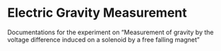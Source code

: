# Electric Gravity Measurement

Documentations for the experiment on
“Measurement of gravity by the voltage difference induced on a solenoid by a free falling magnet”
